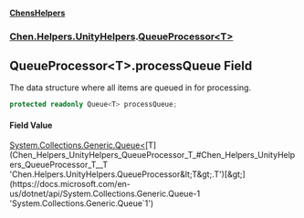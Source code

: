 #### [ChensHelpers](index 'index')
### [Chen.Helpers.UnityHelpers](Chen_Helpers_UnityHelpers 'Chen.Helpers.UnityHelpers').[QueueProcessor&lt;T&gt;](Chen_Helpers_UnityHelpers_QueueProcessor_T_ 'Chen.Helpers.UnityHelpers.QueueProcessor&lt;T&gt;')
## QueueProcessor&lt;T&gt;.processQueue Field
The data structure where all items are queued in for processing.  
```csharp
protected readonly Queue<T> processQueue;
```
#### Field Value
[System.Collections.Generic.Queue&lt;](https://docs.microsoft.com/en-us/dotnet/api/System.Collections.Generic.Queue-1 'System.Collections.Generic.Queue`1')[T](Chen_Helpers_UnityHelpers_QueueProcessor_T_#Chen_Helpers_UnityHelpers_QueueProcessor_T__T 'Chen.Helpers.UnityHelpers.QueueProcessor&lt;T&gt;.T')[&gt;](https://docs.microsoft.com/en-us/dotnet/api/System.Collections.Generic.Queue-1 'System.Collections.Generic.Queue`1')
